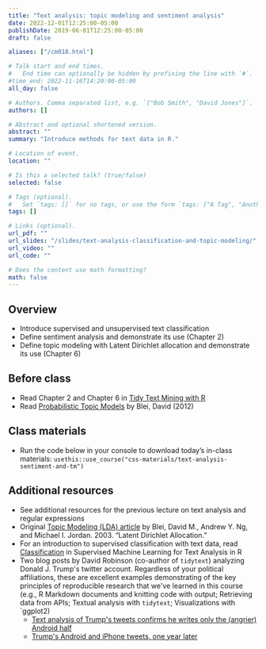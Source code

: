 ```yaml
---
title: "Text analysis: topic modeling and sentiment analysis"
date: 2022-12-01T12:25:00-05:00
publishDate: 2019-06-01T12:25:00-05:00
draft: false

aliases: ["/cm018.html"]

# Talk start and end times.
#   End time can optionally be hidden by prefixing the line with `#`.
#time_end: 2022-11-16T14:20:00-05:00
all_day: false

# Authors. Comma separated list, e.g. `["Bob Smith", "David Jones"]`.
authors: []

# Abstract and optional shortened version.
abstract: ""
summary: "Introduce methods for text data in R."

# Location of event.
location: ""

# Is this a selected talk? (true/false)
selected: false

# Tags (optional).
#   Set `tags: []` for no tags, or use the form `tags: ["A Tag", "Another Tag"]` for one or more tags.
tags: []

# Links (optional).
url_pdf: ""
url_slides: "/slides/text-analysis-classification-and-topic-modeling/"
url_video: ""
url_code: ""

# Does the content use math formatting?
math: false
---
```




## Overview

* Introduce supervised and unsupervised text classification
* Define sentiment analysis and demonstrate its use (Chapter 2)
* Define topic modeling with Latent Dirichlet allocation and demonstrate its use (Chapter 6)


## Before class

* Read Chapter 2 and Chapter 6 in [Tidy Text Mining with R](http://tidytextmining.com/)
* Read [Probabilistic Topic Models](http://www.cs.columbia.edu/~blei/papers/Blei2012.pdf) by Blei, David (2012)

<!--
*[Topic modeling](/notes/topic-modeling/) from the lecture notes demonstrates how to implement this in a (semi)-tidy workflow
-->

## Class materials

* Run the code below in your console to download today’s in-class materials: `usethis::use_course("css-materials/text-analysis-sentiment-and-tm")`

<!--
* [Predicting song artist from lyrics](/notes/predicting-song-artist/)
* [Text analysis: topic modeling](/notes/topic-modeling/)
-->

## Additional resources

* See additional resources for the previous lecture on text analysis and regular expressions
* Original [Topic Modeling (LDA) article](https://www.jmlr.org/papers/volume3/blei03a/blei03a.pdf?ref=https://githubhelp.com) by Blei, David M., Andrew Y. Ng, and Michael I. Jordan. 2003. “Latent Dirichlet Allocation.”
* For an introduction to supervised classification with text data, read [Classification](https://smltar.com/mlclassification.html) in Supervised Machine Learning for Text Analysis in R
* Two blog posts by David Robinson (co-author of `tidytext`) analyzing Donald J. Trump's twitter account. Regardless of your political affiliations, these are excellent examples demonstrating of the key principles of reproducible research that we've learned in this course (e.g., R Markdown documents and knitting code with output; Retrieving data from APIs; Textual analysis with `tidytext`; Visualizations with `ggplot2)
    * [Text analysis of Trump's tweets confirms he writes only the (angrier) Android half](http://varianceexplained.org/r/trump-tweets/)
    * [Trump's Android and iPhone tweets, one year later](http://varianceexplained.org/r/trump-followup/)
